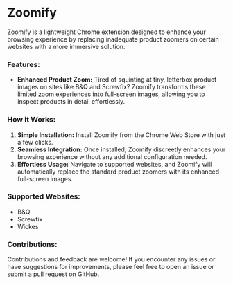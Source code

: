 # Zoomify

Zoomify is a lightweight Chrome extension designed to enhance your browsing experience by replacing inadequate product zoomers on certain websites with a more immersive solution.

### Features:
- **Enhanced Product Zoom:** Tired of squinting at tiny, letterbox product images on sites like B&Q and Screwfix? Zoomify transforms these limited zoom experiences into full-screen images, allowing you to inspect products in detail effortlessly.

### How it Works:
1. **Simple Installation:** Install Zoomify from the Chrome Web Store with just a few clicks.
2. **Seamless Integration:** Once installed, Zoomify discreetly enhances your browsing experience without any additional configuration needed.
3. **Effortless Usage:** Navigate to supported websites, and Zoomify will automatically replace the standard product zoomers with its enhanced full-screen images.

### Supported Websites:
- B&Q
- Screwfix
- Wickes

### Contributions:
Contributions and feedback are welcome! If you encounter any issues or have suggestions for improvements, please feel free to open an issue or submit a pull request on GitHub.
